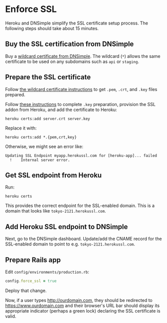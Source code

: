 # Enforce SSL

Heroku and DNSimple simplify the SSL certificate setup process.
The following steps should take about 15 minutes.

## Buy the SSL certification from DNSimple

Buy a [wildcard certificate from
DNSimple](https://dnsimple.com/ssl-certificate).
The wildcard (`*`) allows the same certificate to be used
on any subdomains such as `api` or `staging`.

## Prepare the SSL certificate

Follow [the wildcard certificate
instructions](https://devcenter.heroku.com/articles/ssl-certificate-dnsimple#wildcard-domain)
to get `.pem`, `.crt`, and `.key` files prepared.

Follow [these
instructions](https://devcenter.heroku.com/articles/ssl-endpoint#provision-the-add-on)
to complete `.key` preparation, provision the SSL addon from Heroku, and add the
certificate to Heroku:

```
heroku certs:add server.crt server.key
```

Replace it with:

```
heroku certs:add *.{pem,crt,key}
```

Otherwise, we might see an error like:

```
Updating SSL Endpoint myapp.herokussl.com for [heroku-app]... failed
  !    Internal server error.
```

## Get SSL endpoint from Heroku

Run:

```
heroku certs
```

This provides the correct endpoint for the SSL-enabled domain.
This is a domain that looks like `tokyo-2121.herokussl.com`.

## Add Heroku SSL endpoint to DNSimple

Next, go to the DNSimple dashboard.
Update/add the CNAME record for the SSL-enabled domain
to point to e.g. `tokyo-2121.herokussl.com`.

## Prepare Rails app

Edit `config/environments/production.rb`:

```ruby
config.force_ssl = true
```

Deploy that change.

Now, if a user types <http://ourdomain.com>,
they should be redirected to <https://www.ourdomain.com>
and their browser's URL bar
should display its appropriate indicator (perhaps a green lock)
declaring the SSL certificate is valid.
